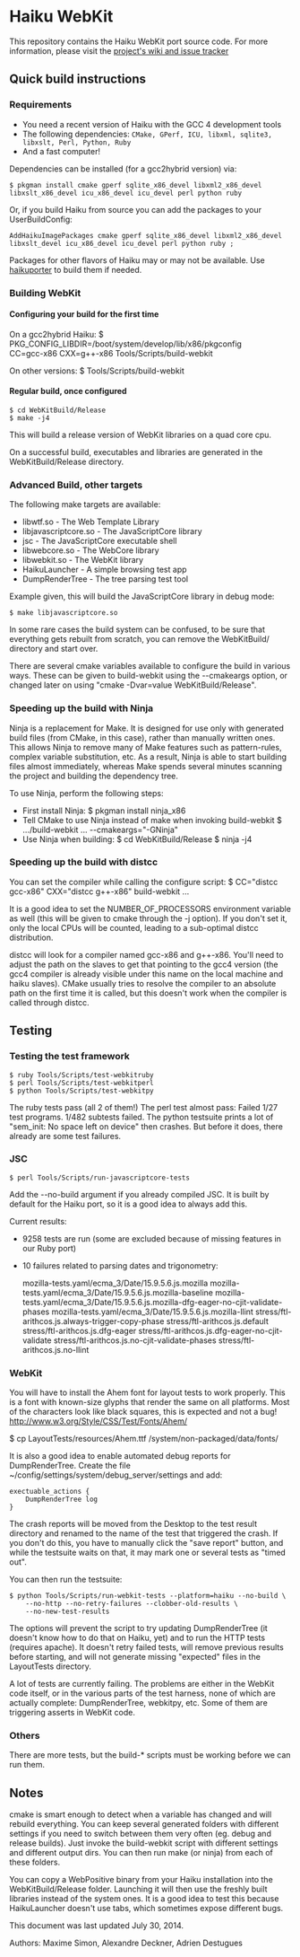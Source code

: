 # Haiku WebKit #

This repository contains the Haiku WebKit port source code.
For more information, please visit the [project's wiki and issue tracker](http://dev.haiku-os.org/)

## Quick build instructions ##

### Requirements ###

- You need a recent version of Haiku with the GCC 4 development tools
- The following dependencies: `CMake, GPerf, ICU, libxml, sqlite3, libxslt, Perl, Python, Ruby`
- And a fast computer!

Dependencies can be installed (for a gcc2hybrid version) via:

    $ pkgman install cmake gperf sqlite_x86_devel libxml2_x86_devel libxslt_x86_devel icu_x86_devel icu_devel perl python ruby

Or, if you build Haiku from source you can add the packages to your UserBuildConfig:

    AddHaikuImagePackages cmake gperf sqlite_x86_devel libxml2_x86_devel libxslt_devel icu_x86_devel icu_devel perl python ruby ;

Packages for other flavors of Haiku may or may not be available. Use [haikuporter](http://haikuports.org) to build them if needed.

### Building WebKit ###

#### Configuring your build for the first time ####
On a gcc2hybrid Haiku:
    $ PKG_CONFIG_LIBDIR=/boot/system/develop/lib/x86/pkgconfig \
        CC=gcc-x86 CXX=g++-x86 Tools/Scripts/build-webkit

On other versions:
    $ Tools/Scripts/build-webkit

#### Regular build, once configured ####
    $ cd WebKitBuild/Release
    $ make -j4

This will build a release version of WebKit libraries on a quad core cpu.

On a successful build, executables and libraries are generated in the WebKitBuild/Release directory.


### Advanced Build, other targets ###

The following make targets are available:

- libwtf.so - The Web Template Library
- libjavascriptcore.so -  The JavaScriptCore library
- jsc	 - The JavaScriptCore executable shell
- libwebcore.so - The WebCore library
- libwebkit.so - The WebKit library
- HaikuLauncher - A simple browsing test app
- DumpRenderTree - The tree parsing test tool

Example given, this will build the JavaScriptCore library in debug mode:

    $ make libjavascriptcore.so

In some rare cases the build system can be confused, to be sure that everything gets rebuilt from scratch,
you can remove the WebKitBuild/ directory and start over.

There are several cmake variables available to configure the build in various ways.
These can be given to build-webkit using the --cmakeargs option, or changed later on
using "cmake -Dvar=value WebKitBuild/Release".

### Speeding up the build with Ninja ###

Ninja is a replacement for Make. It is designed for use only with generated
build files (from CMake, in this case), rather than manually written ones. This
allows Ninja to remove many of Make features such as pattern-rules, complex
variable substitution, etc. As a result, Ninja is able to start building
files almost immediately, whereas Make spends several minutes scanning the
project and building the dependency tree.

To use Ninja, perform the following steps:

* First install Ninja:
    $ pkgman install ninja_x86
* Tell CMake to use Ninja instead of make when invoking build-webkit
    $ .../build-webkit ... --cmakeargs="-GNinja"
* Use Ninja when building:
    $ cd WebKitBuild/Release
    $ ninja -j4

### Speeding up the build with distcc ###

You can set the compiler while calling the configure script:
    $ CC="distcc gcc-x86" CXX="distcc g++-x86" build-webkit ...

It is a good idea to set the NUMBER\_OF\_PROCESSORS environment variable as well
(this will be given to cmake through the -j option). If you don't set it, only
the local CPUs will be counted, leading to a sub-optimal distcc distribution.

distcc will look for a compiler named gcc-x86 and g++-x86. You'll need to adjust
the path on the slaves to get that pointing to the gcc4 version (the gcc4 compiler
is already visible under this name on the local machine and haiku slaves).
CMake usually tries to resolve the compiler to an absolute path on the first
time it is called, but this doesn't work when the compiler is called through
distcc.

## Testing ##

### Testing the test framework ###
    $ ruby Tools/Scripts/test-webkitruby
    $ perl Tools/Scripts/test-webkitperl
    $ python Tools/Scripts/test-webkitpy

The ruby tests pass (all 2 of them!)
The perl test almost pass: Failed 1/27 test programs. 1/482 subtests failed.
The python testsuite prints a lot of "sem\_init: No space left on device" then crashes.
But before it does, there already are some test failures.

### JSC ###
    $ perl Tools/Scripts/run-javascriptcore-tests

Add the --no-build argument if you already compiled JSC. It is built by default
for the Haiku port, so it is a good idea to always add this.

Current results:
- 9258 tests are run (some are excluded because of missing features in our Ruby port)
- 10 failures related to parsing dates and trigonometry:

    mozilla-tests.yaml/ecma_3/Date/15.9.5.6.js.mozilla
    mozilla-tests.yaml/ecma_3/Date/15.9.5.6.js.mozilla-baseline
    mozilla-tests.yaml/ecma_3/Date/15.9.5.6.js.mozilla-dfg-eager-no-cjit-validate-phases
    mozilla-tests.yaml/ecma_3/Date/15.9.5.6.js.mozilla-llint
    stress/ftl-arithcos.js.always-trigger-copy-phase
    stress/ftl-arithcos.js.default
    stress/ftl-arithcos.js.dfg-eager
    stress/ftl-arithcos.js.dfg-eager-no-cjit-validate
    stress/ftl-arithcos.js.no-cjit-validate-phases
    stress/ftl-arithcos.js.no-llint


### WebKit ###
You will have to install the Ahem font for layout tests to work properly. This
is a font with known-size glyphs that render the same on all platforms. Most of
the characters look like black squares, this is expected and not a bug!
http://www.w3.org/Style/CSS/Test/Fonts/Ahem/

$ cp LayoutTests/resources/Ahem.ttf /system/non-packaged/data/fonts/

It is also a good idea to enable automated debug reports for DumpRenderTree.
Create the file ~/config/settings/system/debug\_server/settings and add:

    exectuable_actions {
        DumpRenderTree log
    }

The crash reports will be moved from the Desktop to the test result directory
and renamed to the name of the test that triggered the crash. If you don't do
this, you have to manually click the "save report" button, and while the
testsuite waits on that, it may mark one or several tests as "timed out".

You can then run the testsuite:

    $ python Tools/Scripts/run-webkit-tests --platform=haiku --no-build \
        --no-http --no-retry-failures --clobber-old-results \
        --no-new-test-results

The options will prevent the script to try updating DumpRenderTree (it doesn't
know how to do that on Haiku, yet) and to run the HTTP tests (requires apache).
It doesn't retry failed tests, will remove previous results before starting,
and will not generate missing "expected" files in the LayoutTests directory.

A lot of tests are currently failing. The problems are either in the WebKit
code itself, or in the various parts of the test harness, none of which are
actually complete: DumpRenderTree, webkitpy, etc. Some of them are triggering
asserts in WebKit code.

### Others ###

There are more tests, but the build-\* scripts must be working before we can run them.

## Notes ##

cmake is smart enough to detect when a variable has changed and will rebuild everything.
You can keep several generated folders with different settings if you need to switch
between them very often (eg. debug and release builds). Just invoke the build-webkit
script with different settings and different output dirs. You can then run make 
(or ninja) from each of these folders.

You can copy a WebPositive binary from your Haiku installation into the
WebKitBuild/Release folder. Launching it will then use the freshly built
libraries instead of the system ones. It is a good idea to test this because
HaikuLauncher doesn't use tabs, which sometimes expose different bugs.

This document was last updated July 30, 2014.

Authors: Maxime Simon, Alexandre Deckner, Adrien Destugues
